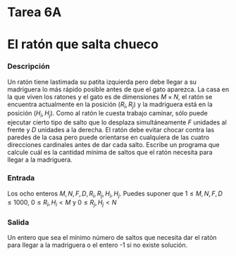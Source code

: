 # Tarea 6A

# El ratón que salta chueco

### Descripción

Un ratón tiene lastimada su patita izquierda pero debe llegar a su madriguera lo más rápido posible antes de que el gato aparezca. La casa en la que viven los ratones y el gato es de dimensiones $M \times N$, el ratón se encuentra actualmente en la posición $(R_i,R_j)$ y la madriguera está en la posición $(H_i, H_j)$. Como al ratón le cuesta trabajo caminar, sólo puede ejecutar cierto tipo de salto que lo desplaza simultáneamente $F$ unidades al frente y $D$ unidades a la derecha. El ratón debe evitar chocar contra las paredes de la casa pero puede orientarse en cualquiera de las cuatro direcciones cardinales antes de dar cada salto. Escribe un programa que calcule cuál es la cantidad mínima de saltos que el ratón necesita para llegar a la madriguera.

### Entrada

Los ocho enteros $M, N, F, D, R_i, R_j, H_i, H_j$. Puedes suponer que $1 \leq M, N, F, D \leq 1000$, $0 \leq R_i, H_i < M$ y $0 \leq R_j, H_j < N$

### Salida

Un entero que sea el mínimo número de saltos que necesita dar el ratón para llegar a la madriguera o el entero -1 si no existe solución.
